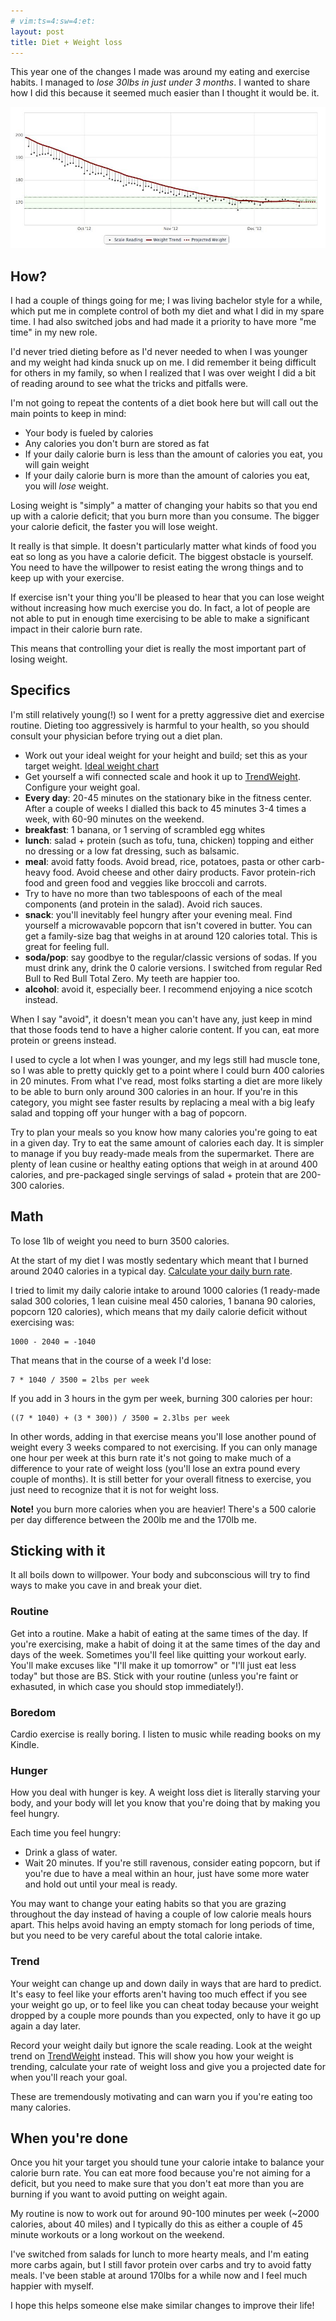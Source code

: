```yaml
---
# vim:ts=4:sw=4:et:
layout: post
title: Diet + Weight loss
---
```


This year one of the changes I made was around my eating and exercise habits.
I managed to *lose 30lbs in just under 3 months*.  I wanted to share how I did
this because it seemed much easier than I thought it would be.
it.

<img src="/images/weight-loss.jpg">

## How?

I had a couple of things going for me; I was living bachelor style for a
while, which put me in complete control of both my diet and what I did in my
spare time.  I had also switched jobs and had made it a priority to have
more "me time" in my new role.

I'd never tried dieting before as I'd never needed to when I was younger and
my weight had kinda snuck up on me.  I did remember it being difficult for
others in my family, so when I realized that I was over weight I did a bit of
reading around to see what the tricks and pitfalls were.

I'm not going to repeat the contents of a diet book here but will call out the
main points to keep in mind:

 * Your body is fueled by calories
 * Any calories you don't burn are stored as fat
 * If your daily calorie burn is less than the amount of calories you eat, you will gain weight
 * If your daily calorie burn is more than the amount of calories you eat, you will *lose* weight.

Losing weight is "simply" a matter of changing your habits so that you end up
with a calorie deficit; that you burn more than you consume.  The bigger your
calorie deficit, the faster you will lose weight.

It really is that simple.  It doesn't particularly matter what kinds of food
you eat so long as you have a calorie deficit.  The biggest obstacle is
yourself.  You need to have the willpower to resist eating the wrong things
and to keep up with your exercise.

If exercise isn't your thing you'll be pleased to hear that you can lose
weight without increasing how much exercise you do.  In fact, a lot of people
are not able to put in enough time exercising to be able to make a significant
impact in their calorie burn rate.

This means that controlling your diet is really the most important part of
losing weight.

## Specifics

I'm still relatively young(!) so I went for a pretty aggressive diet and
exercise routine.  Dieting too aggressively is harmful to your health, so
you should consult your physician before trying out a diet plan.

 * Work out your ideal weight for your height and build; set this as your target weight.  [Ideal weight chart](http://www.healthchecksystems.com/heightweightchart.htm)
 * Get yourself a wifi connected scale and hook it up to [TrendWeight](https://trendweight.com).  Configure your weight goal.
 * **Every day**: 20-45 minutes on the stationary bike in the fitness center.
   After a couple of weeks I dialled this back to 45 minutes 3-4 times a week,
   with 60-90 minutes on the weekend.
 * **breakfast**: 1 banana, or 1 serving of scrambled egg whites
 * **lunch**: salad + protein (such as tofu, tuna, chicken) topping and either no dressing or a low fat dressing, such as balsamic.
 * **meal**: avoid fatty foods.  Avoid bread, rice, potatoes, pasta or other carb-heavy food.  Avoid cheese and other dairy products.  Favor protein-rich food and green food and veggies like broccoli and carrots.
 * Try to have no more than two tablespoons of each of the meal components (and protein in the salad).  Avoid rich sauces.
 * **snack**: you'll inevitably feel hungry after your evening meal.  Find yourself a microwavable popcorn that isn't covered in butter.  You can get a family-size bag that weighs in at around 120 calories total.  This is great for feeling full.
 * **soda/pop**: say goodbye to the regular/classic versions of sodas.  If you must drink any, drink the 0 calorie versions.  I switched from regular Red Bull to Red Bull Total Zero.  My teeth are happier too.
 * **alcohol**: avoid it, especially beer.  I recommend enjoying a nice scotch instead.

When I say "avoid", it doesn't mean you can't have any, just keep in mind that
those foods tend to have a higher calorie content.  If you can, eat more
protein or greens instead.

I used to cycle a lot when I was younger, and my legs still had muscle tone,
so I was able to pretty quickly get to a point where I could burn 400 calories
in 20 minutes.  From what I've read, most folks starting a diet are more
likely to be able to burn only around 300 calories in an hour.  If you're in
this category, you might see faster results by replacing a meal with a big
leafy salad and topping off your hunger with a bag of popcorn.

Try to plan your meals so you know how many calories you're going to eat in a
given day.  Try to eat the same amount of calories each day.  It is simpler to
manage if you buy ready-made meals from the supermarket.  There are plenty of
lean cusine or healthy eating options that weigh in at around 400 calories,
and pre-packaged single servings of salad + protein that are 200-300 calories.

## Math

To lose 1lb of weight you need to burn 3500 calories.

At the start of my diet I was mostly sedentary which meant that I burned around 2040 calories in a typical day.  [Calculate your daily burn rate](http://caloriecount.about.com/cc/calories-burned.php).

I tried to limit my daily calorie intake to around 1000 calories (1 ready-made
salad 300 colories, 1 lean cuisine meal 450 calories, 1 banana 90 calories,
popcorn 120 calories), which means that my daily calorie deficit without
exercising was:

    1000 - 2040 = -1040

That means that in the course of a week I'd lose:

    7 * 1040 / 3500 = 2lbs per week

If you add in 3 hours in the gym per week, burning 300 calories per hour:

    ((7 * 1040) + (3 * 300)) / 3500 = 2.3lbs per week

In other words, adding in that exercise means you'll lose another pound of
weight every 3 weeks compared to not exercising.  If you can only manage one
hour per week at this burn rate it's not going to make much of a difference to
your rate of weight loss (you'll lose an extra pound every couple of months).
It is still better for your overall fitness to exercise, you just need to
recognize that it is not for weight loss.

**Note!** you burn more calories when you are heavier!  There's a 500 calorie
per day difference between the 200lb me and the 170lb me.

## Sticking with it

It all boils down to willpower.  Your body and subconscious will try to
find ways to make you cave in and break your diet.

### Routine

Get into a routine.  Make a habit of eating at the same times of the day.  If
you're exercising, make a habit of doing it at the same times of the day and
days of the week.  Sometimes you'll feel like quitting your workout early.
You'll make excuses like "I'll make it up tomorrow" or "I'll just eat less
today" but those are BS.  Stick with your routine (unless you're faint or
exhasuted, in which case you should stop immediately!).

### Boredom

Cardio exercise is really boring.  I listen to music while reading books on my Kindle.

### Hunger

How you deal with hunger is key.  A weight loss diet is literally starving
your body, and your body will let you know that you're doing that by making
you feel hungry.

Each time you feel hungry:

 * Drink a glass of water.
 * Wait 20 minutes.  If you're still ravenous, consider eating popcorn, but if you're due to have a meal within an hour, just have some more water and hold out until your meal is ready.

You may want to change your eating habits so that you are grazing throughout
the day instead of having a couple of low calorie meals hours apart.  This
helps avoid having an empty stomach for long periods of time, but you need to
be very careful about the total calorie intake.

### Trend

Your weight can change up and down daily in ways that are hard to predict.
It's easy to feel like your efforts aren't having too much effect if you see
your weight go up, or to feel like you can cheat today because your weight
dropped by a couple more pounds than you expected, only to have it go up again
a day later.

Record your weight daily but ignore the scale reading.  Look at the weight
trend on [TrendWeight](https://trendweight.com) instead.  This will show you
how your weight is trending, calculate your rate of weight loss and give you a
projected date for when you'll reach your goal.

These are tremendously motivating and can warn you if you're eating too many
calories.

## When you're done

Once you hit your target you should tune your calorie intake to balance your
calorie burn rate.  You can eat more food because you're not aiming for a
deficit, but you need to make sure that you don't eat more than you are
burning if you want to avoid putting on weight again.

My routine is now to work out for around 90-100 minutes per week (~2000
calories, about 40 miles) and I typically do this as either a couple of 45
minute workouts or a long workout on the weekend.

I've switched from salads for lunch to more hearty meals, and I'm eating more
carbs again, but I still favor protein over carbs and try to avoid fatty
meals.  I've been stable at around 170lbs for a while now and I feel much
happier with myself.

I hope this helps someone else make similar changes to improve their life!

